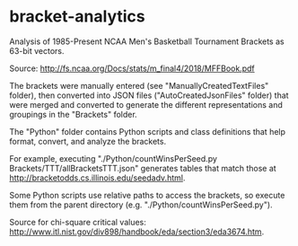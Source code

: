 # bracket-analytics
Analysis of 1985-Present NCAA Men's Basketball Tournament Brackets as 63-bit vectors. 

Source: http://fs.ncaa.org/Docs/stats/m_final4/2018/MFFBook.pdf

The brackets were manually entered (see "ManuallyCreatedTextFiles" folder),
then converted into JSON files ("AutoCreatedJsonFiles" folder) that were
merged and converted to generate the different representations and groupings
in the "Brackets" folder.

The "Python" folder contains Python scripts and class definitions that help
format, convert, and analyze the brackets. 

For example, executing "./Python/countWinsPerSeed.py Brackets/TTT/allBracketsTTT.json" generates tables that match those at
http://bracketodds.cs.illinois.edu/seedadv.html. 

Some Python scripts use relative paths to access the brackets, so execute
them from the parent directory (e.g. "./Python/countWinsPerSeed.py"). 

Source for chi-square critical values: http://www.itl.nist.gov/div898/handbook/eda/section3/eda3674.htm.
